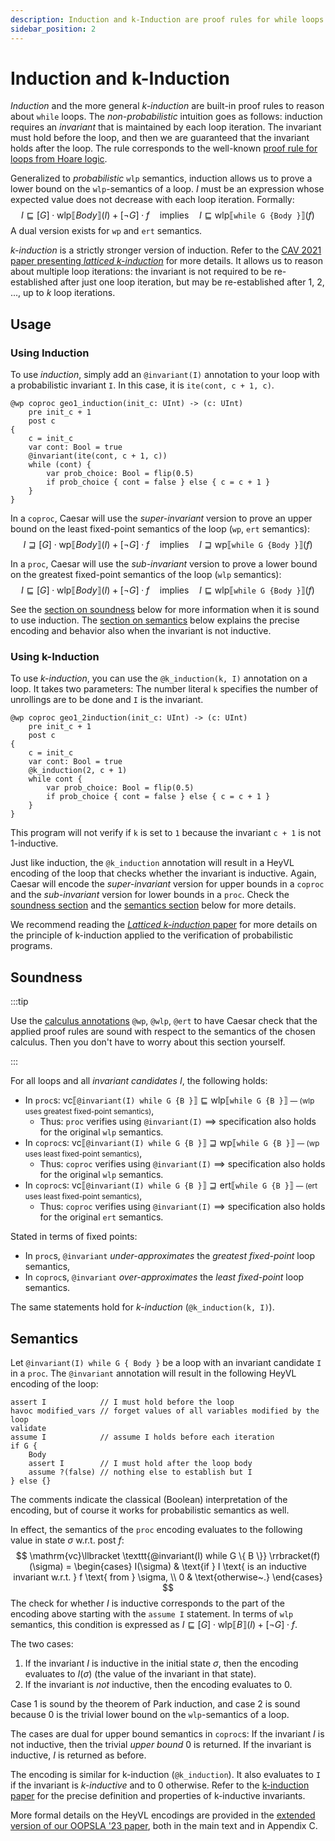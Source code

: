 ```yaml
---
description: Induction and k-Induction are proof rules for while loops.
sidebar_position: 2
---
```


# Induction and k-Induction

_Induction_ and the more general _$k$-induction_ are built-in proof rules to reason about `while` loops.
The *non-probabilistic* intuition goes as follows: induction requires an _invariant_ that is maintained by each loop iteration.
The invariant must hold before the loop, and then we are guaranteed that the invariant holds after the loop.
The rule corresponds to the well-known [proof rule for loops from Hoare logic](https://en.wikipedia.org/wiki/Hoare_logic#While_rule).

Generalized to *probabilistic* `wlp` semantics, induction allows us to prove a lower bound on the `wlp`-semantics of a loop.
$I$ must be an expression whose expected value does not decrease with each loop iteration.
Formally:
$$
    I \sqsubseteq [G] \cdot \mathrm{wlp}\llbracket Body \rrbracket(I) + [\neg G] \cdot f \quad\text{implies}\quad I \sqsubseteq \mathrm{wlp}\llbracket \texttt{while G \{ Body \}} \rrbracket(f)
$$
A dual version exists for `wp` and `ert` semantics.

*$k$-induction* is a strictly stronger version of induction.
Refer to the [CAV 2021 paper presenting *latticed k-induction*](https://link.springer.com/chapter/10.1007/978-3-030-81688-9_25) for more details.
It allows us to reason about multiple loop iterations: the invariant is not required to be re-established after just one loop iteration, but may be re-established after $1$, $2$, ..., up to $k$ loop iterations.

## Usage

### Using Induction

To use _induction_, simply add an `@invariant(I)` annotation to your loop with a probabilistic invariant `I`.
In this case, it is `ite(cont, c + 1, c)`.
```heyvl
@wp coproc geo1_induction(init_c: UInt) -> (c: UInt)
    pre init_c + 1
    post c
{
    c = init_c
    var cont: Bool = true
    @invariant(ite(cont, c + 1, c))
    while (cont) {
        var prob_choice: Bool = flip(0.5)
        if prob_choice { cont = false } else { c = c + 1 }
    }
}
```

In a `coproc`, Caesar will use the *super-invariant* version to prove an upper bound on the least fixed-point semantics of the loop (`wp`, `ert` semantics):
$$
    I \sqsupseteq [G] \cdot \mathrm{wp}\llbracket Body \rrbracket(I) + [\neg G] \cdot f \quad\text{implies}\quad I \sqsupseteq \mathrm{wp}\llbracket \texttt{while G \{ Body \}} \rrbracket(f)
$$

In a `proc`, Caesar will use the *sub-invariant* version to prove a lower bound on the greatest fixed-point semantics of the loop (`wlp` semantics):
$$
    I \sqsubseteq [G] \cdot \mathrm{wlp}\llbracket Body \rrbracket(I) + [\neg G] \cdot f \quad\text{implies}\quad I \sqsubseteq \mathrm{wlp}\llbracket \texttt{while G \{ Body \}} \rrbracket(f)
$$

See the [section on soundness](#soundness) below for more information when it is sound to use induction.
The [section on semantics](#semantics) below explains the precise encoding and behavior also when the invariant is not inductive.

### Using k-Induction

To use _k-induction_, you can use the `@k_induction(k, I)` annotation on a loop.
It takes two parameters: The number literal `k` specifies the number of unrollings are to be done and `I` is the invariant.
```heyvl
@wp coproc geo1_2induction(init_c: UInt) -> (c: UInt)
    pre init_c + 1
    post c
{
    c = init_c
    var cont: Bool = true
    @k_induction(2, c + 1)
    while cont {
        var prob_choice: Bool = flip(0.5)
        if prob_choice { cont = false } else { c = c + 1 }
    }
}
```
This program will not verify if `k` is set to `1` because the invariant `c + 1` is not 1-inductive.

Just like induction, the `@k_induction` annotation will result in a HeyVL encoding of the loop that checks whether the invariant is inductive.
Again, Caesar will encode the *super-invariant* version for upper bounds in a `coproc` and the *sub-invariant* version for lower bounds in a `proc`.
Check the [soundness section](#soundness) and the [semantics section](#semantics) below for more details.

We recommend reading the [*Latticed k-induction* paper](https://link.springer.com/chapter/10.1007/978-3-030-81688-9_25) for more details on the principle of k-induction applied to the verification of probabilistic programs.

## Soundness

:::tip

Use the [calculus annotations](./calculi.md) `@wp`, `@wlp`, `@ert` to have Caesar check that the applied proof rules are sound with respect to the semantics of the chosen calculus.
Then you don't have to worry about this section yourself.

:::

For all loops and all *invariant candidates* $I$, the following holds:
 * In `proc`s: $\mathrm{vc}\llbracket \texttt{@invariant(I) while G \{ B \}} \rrbracket \sqsubseteq \mathrm{wlp}\llbracket \texttt{while G \{ B \}} \rrbracket$ <small>&mdash; (wlp uses greatest fixed-point semantics)</small>,
    * Thus: `proc` verifies using `@invariant(I)` $\implies$ specification also holds for the original `wlp` semantics.
 * In `coproc`s: $\mathrm{vc}\llbracket \texttt{@invariant(I) while G \{ B \}} \rrbracket \sqsupseteq \mathrm{wp}\llbracket \texttt{while G \{ B \}} \rrbracket$ <small>&mdash; (wp uses least fixed-point semantics)</small>,
    * Thus: `coproc` verifies using `@invariant(I)` $\implies$ specification also holds for the original `wlp` semantics.
 * In `coproc`s: $\mathrm{vc}\llbracket \texttt{@invariant(I) while G \{ B \}} \rrbracket \sqsupseteq \mathrm{ert}\llbracket \texttt{while G \{ B \}} \rrbracket$ <small>&mdash; (ert uses least fixed-point semantics)</small>,
    * Thus: `coproc` verifies using `@invariant(I)` $\implies$ specification also holds for the original `ert` semantics.

Stated in terms of fixed points:
 * In `proc`s, `@invariant` *under-approximates* the *greatest fixed-point* loop semantics,
 * In `coproc`s, `@invariant` *over-approximates* the *least fixed-point* loop semantics.

The same statements hold for _k-induction_ (`@k_induction(k, I)`).

## Semantics

Let `@invariant(I) while G { Body }` be a loop with an invariant candidate `I` in a `proc`.
The `@invariant` annotation will result in the following HeyVL encoding of the loop:
```heyvl
assert I            // I must hold before the loop
havoc modified_vars // forget values of all variables modified by the loop
validate
assume I            // assume I holds before each iteration
if G {
    Body
    assert I        // I must hold after the loop body
    assume ?(false) // nothing else to establish but I
} else {}
```

The comments indicate the classical (Boolean) interpretation of the encoding, but of course it works for probabilistic semantics as well.

In effect, the semantics of the `proc` encoding evaluates to the following value in state $\sigma$ w.r.t. post $f$:
$$
    \mathrm{vc}\llbracket \texttt{@invariant(I) while G \{ B \}} \rrbracket(f)(\sigma) =
        \begin{cases}
            I(\sigma) & \text{if } I \text{ is an inductive invariant w.r.t. } f \text{ from } \sigma, \\
            0 & \text{otherwise~.}
        \end{cases}
$$
The check for whether $I$ is inductive corresponds to the part of the encoding above starting with the `assume I` statement.
In terms of `wlp` semantics, this condition is expressed as $I \sqsubseteq [G] \cdot \mathrm{wlp}\llbracket B \rrbracket(I) + [\neg G] \cdot f$.

The two cases:
 1. If the invariant $I$ is inductive in the initial state $\sigma$, then the encoding evaluates to $I(\sigma)$ (the value of the invariant in that state).
 2. If the invariant is *not* inductive, then the encoding evaluates to $0$.

Case 1 is sound by the theorem of Park induction, and case 2 is sound because $0$ is the trivial lower bound on the `wlp`-semantics of a loop.

The cases are dual for upper bound semantics in `coproc`s: If the invariant $I$ is not inductive, then the trivial *upper bound* $0$ is returned.
If the invariant is inductive, $I$ is returned as before.

The encoding is similar for k-induction (`@k_induction`).
It also evaluates to `I` if the invariant is *k-inductive* and to $0$ otherwise.
Refer to the [k-induction paper](https://link.springer.com/chapter/10.1007/978-3-030-81688-9_25) for the precise definition and properties of k-inductive invariants.

More formal details on the HeyVL encodings are provided in the [extended version of our OOPSLA '23 paper](https://arxiv.org/abs/2309.07781), both in the main text and in Appendix C.
